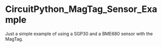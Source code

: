 # CircuitPython_MagTag_Sensor_Example

Just a simple example of using a SGP30 and a BME680 sensor with the MagTag.

